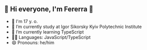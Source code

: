 ## 👋 Hi everyone, I'm Fererra 👋

- 👨 I'm 17 y. o.
- 🔭 I’m currently study at Igor Sikorsky Kyiv Polytechnic Institute
- 🌱 I’m currently learning TypeScript
- 🧑‍💻 Languages: JavaScript/TypeScript
- 😄 Pronouns: he/him
